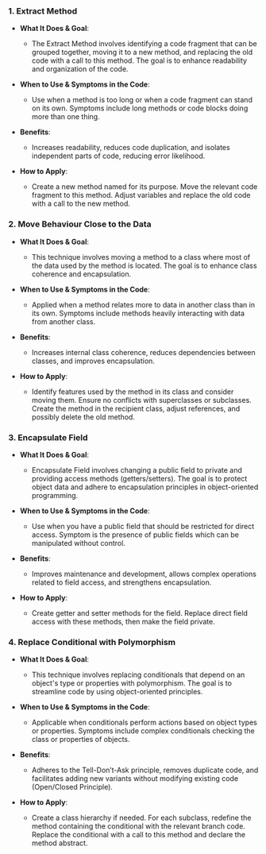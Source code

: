 ### 1. Extract Method

- **What It Does & Goal**: 
  - The Extract Method involves identifying a code fragment that can be grouped together, moving it to a new method, and replacing the old code with a call to this method. The goal is to enhance readability and organization of the code.

- **When to Use & Symptoms in the Code**: 
  - Use when a method is too long or when a code fragment can stand on its own. Symptoms include long methods or code blocks doing more than one thing.

- **Benefits**: 
  - Increases readability, reduces code duplication, and isolates independent parts of code, reducing error likelihood.

- **How to Apply**: 
  - Create a new method named for its purpose. Move the relevant code fragment to this method. Adjust variables and replace the old code with a call to the new method.

### 2. Move Behaviour Close to the Data

- **What It Does & Goal**: 
  - This technique involves moving a method to a class where most of the data used by the method is located. The goal is to enhance class coherence and encapsulation.

- **When to Use & Symptoms in the Code**: 
  - Applied when a method relates more to data in another class than in its own. Symptoms include methods heavily interacting with data from another class.

- **Benefits**: 
  - Increases internal class coherence, reduces dependencies between classes, and improves encapsulation.

- **How to Apply**: 
  - Identify features used by the method in its class and consider moving them. Ensure no conflicts with superclasses or subclasses. Create the method in the recipient class, adjust references, and possibly delete the old method.

### 3. Encapsulate Field

- **What It Does & Goal**: 
  - Encapsulate Field involves changing a public field to private and providing access methods (getters/setters). The goal is to protect object data and adhere to encapsulation principles in object-oriented programming.

- **When to Use & Symptoms in the Code**: 
  - Use when you have a public field that should be restricted for direct access. Symptom is the presence of public fields which can be manipulated without control.

- **Benefits**: 
  - Improves maintenance and development, allows complex operations related to field access, and strengthens encapsulation.

- **How to Apply**: 
  - Create getter and setter methods for the field. Replace direct field access with these methods, then make the field private.

### 4. Replace Conditional with Polymorphism

- **What It Does & Goal**: 
  - This technique involves replacing conditionals that depend on an object's type or properties with polymorphism. The goal is to streamline code by using object-oriented principles.

- **When to Use & Symptoms in the Code**: 
  - Applicable when conditionals perform actions based on object types or properties. Symptoms include complex conditionals checking the class or properties of objects.

- **Benefits**: 
  - Adheres to the Tell-Don’t-Ask principle, removes duplicate code, and facilitates adding new variants without modifying existing code (Open/Closed Principle).

- **How to Apply**: 
  - Create a class hierarchy if needed. For each subclass, redefine the method containing the conditional with the relevant branch code. Replace the conditional with a call to this method and declare the method abstract.

